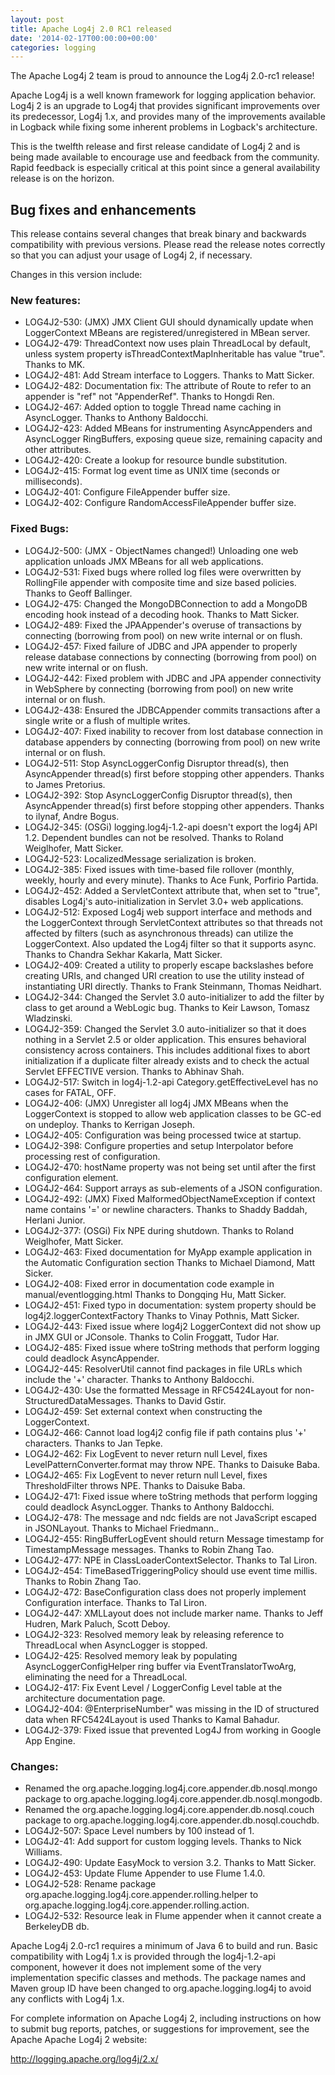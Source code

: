 ```yaml
---
layout: post
title: Apache Log4j 2.0 RC1 released
date: '2014-02-17T00:00:00+00:00'
categories: logging
---
```

<p>The Apache Log4j 2 team is proud to announce the Log4j 2.0-rc1 release!</p>

<p>Apache Log4j is a well known framework for logging application behavior. Log4j 2 is an upgrade to Log4j that provides significant improvements over its predecessor, Log4j 1.x, and provides many of the improvements available in Logback while fixing some inherent problems in Logback's architecture.</p>

<p>This is the twelfth release and first release candidate of Log4j 2 and is being made available to encourage use and feedback from the community. Rapid feedback is especially critical at this point since a general availability release is on the horizon.</p>

<h2>Bug fixes and enhancements</h2>

<p>This release contains several changes that break binary and backwards compatibility 
with previous versions. Please read the release notes correctly so that you 
can adjust your usage of Log4j 2, if necessary.</p>

Changes in this version include:

<h3>New features:</h3>
<ul>
<li>LOG4J2-530:  (JMX) JMX Client GUI should dynamically update when LoggerContext MBeans are registered/unregistered in MBean server.</li>
<li>LOG4J2-479:  ThreadContext now uses plain ThreadLocal by default, unless system property isThreadContextMapInheritable has value "true". Thanks to MK. </li>
<li>LOG4J2-481:  Add Stream interface to Loggers. Thanks to Matt Sicker. </li>
<li>LOG4J2-482:  Documentation fix: The attribute of Route to refer to an appender is "ref" not "AppenderRef". Thanks to Hongdi Ren. </li>
<li>LOG4J2-467:  Added option to toggle Thread name caching in AsyncLogger. Thanks to Anthony Baldocchi. </li>
<li>LOG4J2-423:  Added MBeans for instrumenting AsyncAppenders and AsyncLogger RingBuffers, exposing queue size, remaining capacity and other attributes. </li>
<li>LOG4J2-420:  Create a lookup for resource bundle substitution. </li>
<li>LOG4J2-415:  Format log event time as UNIX time (seconds or milliseconds). </li>
<li>LOG4J2-401:  Configure FileAppender buffer size. </li>
<li>LOG4J2-402:  Configure RandomAccessFileAppender buffer size. </li>
</ul>

<h3>Fixed Bugs:</h3>

<ul>
<li>LOG4J2-500:  (JMX - ObjectNames changed!) Unloading one web application unloads JMX MBeans for all web applications. </li>
<li>LOG4J2-531:  Fixed bugs where rolled log files were overwritten by RollingFile appender with composite time and size based policies. Thanks to Geoff Ballinger. </li>
<li>LOG4J2-475:  Changed the MongoDBConnection to add a MongoDB encoding hook instead of a decoding hook. Thanks to Matt Sicker. </li>
<li>LOG4J2-489:  Fixed the JPAAppender's overuse of transactions by connecting (borrowing from pool) on new write internal or on flush. </li>
<li>LOG4J2-457:  Fixed failure of JDBC and JPA appender to properly release database connections by connecting (borrowing from pool) on new write internal or on flush. </li>
<li>LOG4J2-442:  Fixed problem with JDBC and JPA appender connectivity in WebSphere by connecting (borrowing from pool) on new write internal or on flush. </li>
<li>LOG4J2-438:  Ensured the JDBCAppender commits transactions after a single write or a flush of multiple writes. </li>
<li>LOG4J2-407:  Fixed inability to recover from lost database connection in database appenders by connecting (borrowing from pool) on new write internal or on flush. </li>
<li>LOG4J2-511:  Stop AsyncLoggerConfig Disruptor thread(s), then AsyncAppender thread(s) first before stopping other appenders. Thanks to James Pretorius. </li>
<li>LOG4J2-392:  Stop AsyncLoggerConfig Disruptor thread(s), then AsyncAppender thread(s) first before stopping other appenders. Thanks to ilynaf, Andre Bogus. </li>
<li>LOG4J2-345:  (OSGi) logging.log4j-1.2-api doesn't export the log4j API 1.2. Dependent bundles can not be resolved. Thanks to Roland Weiglhofer, Matt Sicker. </li>
<li>LOG4J2-523:  LocalizedMessage serialization is broken. </li>
<li>LOG4J2-385:  Fixed issues with time-based file rollover (monthly, weekly, hourly and every minute). Thanks to Ace Funk, Porfirio Partida. </li>
<li>LOG4J2-452:  Added a ServletContext attribute that, when set to "true", disables Log4j's auto-initialization in Servlet 3.0+ web applications. </li>
<li>LOG4J2-512:  Exposed Log4j web support interface and methods and the LoggerContext through ServletContext attributes so that threads not affected by filters (such as asynchronous threads) can utilize the LoggerContext. Also updated the Log4j filter so that it supports async. Thanks to Chandra Sekhar Kakarla, Matt Sicker. </li>
<li>LOG4J2-409:  Created a utility to properly escape backslashes before creating URIs, and changed URI creation to use the utility instead of instantiating URI directly. Thanks to Frank Steinmann, Thomas Neidhart. </li>
<li>LOG4J2-344:  Changed the Servlet 3.0 auto-initializer to add the filter by class to get around a WebLogic bug. Thanks to Keir Lawson, Tomasz Wladzinski. </li>
<li>LOG4J2-359:  Changed the Servlet 3.0 auto-initializer so that it does nothing in a Servlet 2.5 or older application. This ensures behavioral consistency across containers. This includes additional fixes to abort initialization if a duplicate filter already exists and to check the actual Servlet EFFECTIVE version. Thanks to Abhinav Shah. </li>
<li>LOG4J2-517:  Switch in log4j-1.2-api Category.getEffectiveLevel has no cases for FATAL, OFF. </li>
<li>LOG4J2-406:  (JMX) Unregister all log4j JMX MBeans when the LoggerContext is stopped to allow web application classes to be GC-ed on undeploy. Thanks to Kerrigan Joseph. </li>
<li>LOG4J2-405:  Configuration was being processed twice at startup. </li>
<li>LOG4J2-398:  Configure properties and setup Interpolator before processing rest of configuration. </li>
<li>LOG4J2-470:  hostName property was not being set until after the first configuration element. </li>
<li>LOG4J2-464:  Support arrays as sub-elements of a JSON configuration. </li>
<li>LOG4J2-492:  (JMX) Fixed MalformedObjectNameException if context name contains '=' or newline characters. Thanks to Shaddy Baddah, Herlani Junior. </li>
<li>LOG4J2-377:  (OSGi) Fix NPE during shutdown. Thanks to Roland Weiglhofer, Matt Sicker. </li>
<li>LOG4J2-463:  Fixed documentation for MyApp example application in the Automatic Configuration section Thanks to Michael Diamond, Matt Sicker. </li>
<li>LOG4J2-408:  Fixed error in documentation code example in manual/eventlogging.html Thanks to Dongqing Hu, Matt Sicker. </li>
<li>LOG4J2-451:  Fixed typo in documentation: system property should be log4j2.loggerContextFactory Thanks to Vinay Pothnis, Matt Sicker. </li>
<li>LOG4J2-443:  Fixed issue where log4j2 LoggerContext did not show up in JMX GUI or JConsole. Thanks to Colin Froggatt, Tudor Har. </li>
<li>LOG4J2-485:  Fixed issue where toString methods that perform logging could deadlock AsyncAppender. </li>
<li>LOG4J2-445:  ResolverUtil cannot find packages in file URLs which include the '+' character. Thanks to Anthony Baldocchi. </li>
<li>LOG4J2-430:  Use the formatted Message in RFC5424Layout for non-StructuredDataMessages. Thanks to David Gstir. </li>
<li>LOG4J2-459:  Set external context when constructing the LoggerContext. </li>
<li>LOG4J2-466:  Cannot load log4j2 config file if path contains plus '+' characters. Thanks to Jan Tepke. </li>
<li>LOG4J2-462:  Fix LogEvent to never return null Level, fixes LevelPatternConverter.format may throw NPE. Thanks to Daisuke Baba. </li>
<li>LOG4J2-465:  Fix LogEvent to never return null Level, fixes ThresholdFilter throws NPE. Thanks to Daisuke Baba. </li>
<li>LOG4J2-471:  Fixed issue where toString methods that perform logging could deadlock AsyncLogger. Thanks to Anthony Baldocchi. </li>
<li>LOG4J2-478:  The message and ndc fields are not JavaScript escaped in JSONLayout. Thanks to Michael Friedmann.. </li>
<li>LOG4J2-455:  RingBufferLogEvent should return Message timestamp for TimestampMessage messages. Thanks to Robin Zhang Tao. </li>
<li>LOG4J2-477:  NPE in ClassLoaderContextSelector. Thanks to Tal Liron. </li>
<li>LOG4J2-454:  TimeBasedTriggeringPolicy should use event time millis. Thanks to Robin Zhang Tao. </li>
<li>LOG4J2-472:  BaseConfiguration class does not properly implement Configuration interface. Thanks to Tal Liron. </li>
<li>LOG4J2-447:  XMLLayout does not include marker name. Thanks to Jeff Hudren, Mark Paluch, Scott Deboy. </li>
<li>LOG4J2-323:  Resolved memory leak by releasing reference to ThreadLocal when AsyncLogger is stopped. </li>
<li>LOG4J2-425:  Resolved memory leak by populating AsyncLoggerConfigHelper ring buffer via EventTranslatorTwoArg, eliminating the need for a ThreadLocal. </li>
<li>LOG4J2-417:  Fix Event Level / LoggerConfig Level table at the architecture documentation page. </li>
<li>LOG4J2-404:  @EnterpriseNumber" was missing in the ID of structured data when RFC5424Layout is used Thanks to Kamal Bahadur. </li>
<li>LOG4J2-379:  Fixed issue that prevented Log4J from working in Google App Engine. </li>
</ul>

<h3>Changes:</h3>

<ul>
<li>Renamed the org.apache.logging.log4j.core.appender.db.nosql.mongo package to org.apache.logging.log4j.core.appender.db.nosql.mongodb. 
<li>Renamed the org.apache.logging.log4j.core.appender.db.nosql.couch package to org.apache.logging.log4j.core.appender.db.nosql.couchdb. 
<li>LOG4J2-507:  Space Level numbers by 100 instead of 1. 
<li>LOG4J2-41:  Add support for custom logging levels. Thanks to Nick Williams. 
<li>LOG4J2-490:  Update EasyMock to version 3.2. Thanks to Matt Sicker. 
<li>LOG4J2-453:  Update Flume Appender to use Flume 1.4.0. 
<li>LOG4J2-528:  Rename package org.apache.logging.log4j.core.appender.rolling.helper to org.apache.logging.log4j.core.appender.rolling.action. 
<li>LOG4J2-532:  Resource leak in Flume appender when it cannot create a BerkeleyDB db. 
</ul>

<p>Apache Log4j 2.0-rc1 requires a minimum of Java 6 to build and run. Basic compatibility with Log4j 1.x 
is provided through the log4j-1.2-api component, however it does not implement some of the 
very implementation specific classes and methods. The package names and Maven group ID have 
been changed to org.apache.logging.log4j to avoid any conflicts with Log4j 1.x.</p>

<p>For complete information on Apache Log4j 2, including instructions on how to submit bug reports, 
patches, or suggestions for improvement, see the Apache Apache Log4j 2 website:</p>

<a href="http://logging.apache.org/log4j/2.x/">http://logging.apache.org/log4j/2.x/</a>
